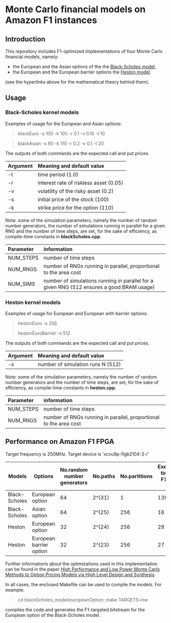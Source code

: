 # Monte Carlo financial models on Amazon F1 instances
## Introduction
This repository includes F1-optimized implementations of four Monte Carlo financial models, namely:
  - the European and the Asian options of the the [Black-Scholes model](https://github.com/KitAway/BlackScholes_MonteCarlo), 
  - the European and the European barrier options the [Heston model](https://github.com/KitAway/HestonModel_MonteCarlo). 

(see the hyperlinks above for the mathematical theory behind them).

## Usage

### Black-Scholes kernel models

Examples of usage for the European and Asian options:

> blackEuro -s 100 -k 105 -r 0.1 -v 0.15 -t 10

> blackAsian -s 90 -k 110 -r 0.2 -v 0.1 -t 20

The outputs of both commands are the expected call and put prices.

Argument |  Meaning and default value
:-------- | :---
-t       |  time period (1.0)
-r       |  interest rate of riskless asset (0.05)
-v 	 |  volatility of the risky asset (0.2)
-s	 |  initial price of the stock (100)
-k       |  strike price for the option (110)

Note: some of the simulation parameters, namely the number of random number generators, the number of simulations running in parallel for a given RNG and the number of time steps, are set, for the sake of efficiency, as compile-time constants in **blackScholes.cpp**. 

Parameter |  information
:-------- | :---
NUM_STEPS    | number of time steps
NUM_RNGS | number of RNGs running in parallel, proportional to the area cost
NUM_SIMS   | number of simulations running in parallel for a given RNG (512 ensures a good BRAM usage)

### Heston kernel models

Examples of usage for European and European with barrier options:

> hestonEuro -s 256

> hestonEuroBarrier -s 512

The outputs of both commands are the expected call and put prices.

Argument |  Meaning and default value
:-------- | :---
-s       | number of simulation runs N (512)

Note: some of the simulation parameters, namely the number of random number generators and the number of time steps, are set, for the sake of efficiency, as compile-time constants in **heston.cpp**. 

Parameter |  information
:-------- | :---
NUM_STEPS    | number of time steps
NUM_RNGS | number of RNGs running in parallel, proportional to the area cost

## Performance on Amazon F1 FPGA
Target frequency is 250MHz. 
Target device is 'xcvu9p-flgb2104-2-i'

| Models | Options | No.random number generators | No.paths | No.partitions | Execution time on F1 CPU [s] | Execution time on FPGA [s] | LUT | LUTMem | REG | BRAM | DSP | 
|-|-|-|-|-|-|-|-|-|-|-| -|
| Black-Scholes | European option |64|2^{31}|1|139|0.2|25% |2.7%|13% |19% | 43%|
| Black-Scholes | Asian option |64|2^{25}| 256|16|0.74|25%|2.2%|13%|19%|43%|
| Heston | European option |32|2^{24}|256|28|1.52|15% |2.2%|8.2%|8.2%| 26%|
| Heston | European barrier option |32|2^{23}|256|27|0.75|14%|2.3%|7.8%|8.0%|26%|

Further informations about the optimizations used in this implementation can be found in the paper [High Performance and Low Power Monte Carlo Methods to Option Pricing Models via High Level Design and Synthesis](http://ieeexplore.ieee.org/abstract/document/7920245/).

In all cases, the enclosed Makefile can be used to compile the models. For example:

> cd blackScholes_model/europeanOption; make TARGETS=hw

compiles the code and generates the F1-targeted bitstream for the European option of the Black-Scholes model.




